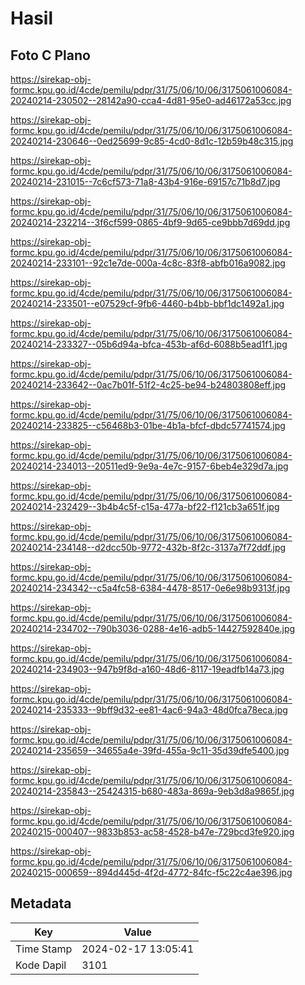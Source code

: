 # Hasil

## Foto C Plano

https://sirekap-obj-formc.kpu.go.id/4cde/pemilu/pdpr/31/75/06/10/06/3175061006084-20240214-230502--28142a90-cca4-4d81-95e0-ad46172a53cc.jpg

https://sirekap-obj-formc.kpu.go.id/4cde/pemilu/pdpr/31/75/06/10/06/3175061006084-20240214-230646--0ed25699-9c85-4cd0-8d1c-12b59b48c315.jpg

https://sirekap-obj-formc.kpu.go.id/4cde/pemilu/pdpr/31/75/06/10/06/3175061006084-20240214-231015--7c6cf573-71a8-43b4-916e-69157c71b8d7.jpg

https://sirekap-obj-formc.kpu.go.id/4cde/pemilu/pdpr/31/75/06/10/06/3175061006084-20240214-232214--3f6cf599-0865-4bf9-9d65-ce9bbb7d69dd.jpg

https://sirekap-obj-formc.kpu.go.id/4cde/pemilu/pdpr/31/75/06/10/06/3175061006084-20240214-233101--92c1e7de-000a-4c8c-83f8-abfb016a9082.jpg

https://sirekap-obj-formc.kpu.go.id/4cde/pemilu/pdpr/31/75/06/10/06/3175061006084-20240214-233501--e07529cf-9fb6-4460-b4bb-bbf1dc1492a1.jpg

https://sirekap-obj-formc.kpu.go.id/4cde/pemilu/pdpr/31/75/06/10/06/3175061006084-20240214-233327--05b6d94a-bfca-453b-af6d-6088b5ead1f1.jpg

https://sirekap-obj-formc.kpu.go.id/4cde/pemilu/pdpr/31/75/06/10/06/3175061006084-20240214-233642--0ac7b01f-51f2-4c25-be94-b24803808eff.jpg

https://sirekap-obj-formc.kpu.go.id/4cde/pemilu/pdpr/31/75/06/10/06/3175061006084-20240214-233825--c56468b3-01be-4b1a-bfcf-dbdc57741574.jpg

https://sirekap-obj-formc.kpu.go.id/4cde/pemilu/pdpr/31/75/06/10/06/3175061006084-20240214-234013--20511ed9-9e9a-4e7c-9157-6beb4e329d7a.jpg

https://sirekap-obj-formc.kpu.go.id/4cde/pemilu/pdpr/31/75/06/10/06/3175061006084-20240214-232429--3b4b4c5f-c15a-477a-bf22-f121cb3a651f.jpg

https://sirekap-obj-formc.kpu.go.id/4cde/pemilu/pdpr/31/75/06/10/06/3175061006084-20240214-234148--d2dcc50b-9772-432b-8f2c-3137a7f72ddf.jpg

https://sirekap-obj-formc.kpu.go.id/4cde/pemilu/pdpr/31/75/06/10/06/3175061006084-20240214-234342--c5a4fc58-6384-4478-8517-0e6e98b9313f.jpg

https://sirekap-obj-formc.kpu.go.id/4cde/pemilu/pdpr/31/75/06/10/06/3175061006084-20240214-234702--790b3036-0288-4e16-adb5-14427592840e.jpg

https://sirekap-obj-formc.kpu.go.id/4cde/pemilu/pdpr/31/75/06/10/06/3175061006084-20240214-234903--947b9f8d-a160-48d6-8117-19eadfb14a73.jpg

https://sirekap-obj-formc.kpu.go.id/4cde/pemilu/pdpr/31/75/06/10/06/3175061006084-20240214-235333--9bff9d32-ee81-4ac6-94a3-48d0fca78eca.jpg

https://sirekap-obj-formc.kpu.go.id/4cde/pemilu/pdpr/31/75/06/10/06/3175061006084-20240214-235659--34655a4e-39fd-455a-9c11-35d39dfe5400.jpg

https://sirekap-obj-formc.kpu.go.id/4cde/pemilu/pdpr/31/75/06/10/06/3175061006084-20240214-235843--25424315-b680-483a-869a-9eb3d8a9865f.jpg

https://sirekap-obj-formc.kpu.go.id/4cde/pemilu/pdpr/31/75/06/10/06/3175061006084-20240215-000407--9833b853-ac58-4528-b47e-729bcd3fe920.jpg

https://sirekap-obj-formc.kpu.go.id/4cde/pemilu/pdpr/31/75/06/10/06/3175061006084-20240215-000659--894d445d-4f2d-4772-84fc-f5c22c4ae396.jpg


## Metadata

| Key        | Value               |
| ---------- | ------------------- |
| Time Stamp | 2024-02-17 13:05:41 |
| Kode Dapil | 3101                |



